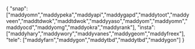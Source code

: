 {
  "snap":  ["maddyomn","maddypeka","maddyapi","maddygapd","maddytoot","maddyveen","maddtdwok","maddtdwok","maddyyaso","maddyom","maddyomn","maddyocd","maddyomg","maddyokra","maddyrank"],
  "insta": ["maddyhary","maddywory","maddyvanes","maddygeom","maddyfreex"],
  "tele":  ["maddyfarn","maddygon","maddytbd","maddytbd","maddygon"]
}
